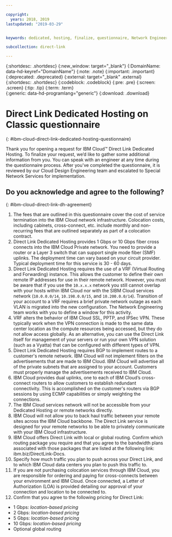 ```yaml
---

copyright:
  years: 2018, 2019
lastupdated: "2019-03-29"


keywords: dedicated, hosting, finalize, questionnaire, Network Engineering, billing, fees, VRF, BGP, case, cross-connects, datacenters, data, center, backhaul, single mode, single-mode, fiber, Letter of Authorization, LOA, contract

subcollection: direct-link

---
```


{:shortdesc: .shortdesc}
{:new_window: target="_blank"}
{:DomainName: data-hd-keyref="DomainName"}
{:note: .note}
{:important: .important}
{:deprecated: .deprecated}
{:external: target="_blank" .external}
{:shortdesc: .shortdesc}
{:codeblock: .codeblock}
{:pre: .pre}
{:screen: .screen}
{:tip: .tip}
{:term: .term}  
{:generic: data-hd-programlang="generic"}
{:download: .download}  

# Direct Link Dedicated Hosting on Classic questionnaire
{: #ibm-cloud-direct-link-dedicated-hosting-questionnaire}

Thank you for opening a request for IBM Cloud™ Direct Link Dedicated Hosting. To finalize your request, we’d like to gather some additional information from you. You can speak with an engineer at any time during the questionnaire process. After you've completed the questionnaire, it is reviewed by our Cloud Design Engineering team and escalated to Special Network Services for implementation.

## Do you acknowledge and agree to the following?
{: #ibm-cloud-direct-link-dh-agreement}

1. The fees that are outlined in this questionnaire cover the cost of service termination into the IBM Cloud network infrastructure. Colocation costs, including cabinets, cross-connect, etc. include monthly and non-recurring fees that are outlined separately as part of a colocation contract.
2. Direct Link Dedicated Hosting provides 1 Gbps or 10 Gbps fiber cross connects into the IBM Cloud Private network. You need to provide a router or a Layer 3 switch that can support single mode fiber (SMF) uplinks. The deployment time can vary based on your circuit provider. Typical deployment time for this service is 30 - 60 days.
3. Direct Link Dedicated Hosting requires the use of a VRF (Virtual Routing and Forwarding) instance. This allows the customer to define their own remote IP addresses for use in their remote network. However, you must be aware that if you use the `10.x.x.x` network you still cannot overlap with your hosts within IBM Cloud nor with the SIBM Cloud services network (`10.0.0.0/14`, `10.198.0.0/15`, and `10.200.0.0/14`). Transition of your account to a VRF requires a brief private network outage as each VLAN is migrated into the new configuration. The Network Engineering team works with you to define a window for this activity.
4. VRF alters the behavior of IBM Cloud SSL, PPTP, and IPSec VPN. These typically work when the VPN connection is made to the same data center location as the compute resources being accessed, but they do not allow access globally. As an alternative, you can use the Direct Link itself for management of your servers or run your own VPN solution (such as a Vyatta) that can be configured with different types of VPN. 
5. Direct Link Dedicated Hosting requires BGP to implement routes to a customer's remote network. IBM Cloud will not implement filters on the advertisements that are made to IBM Cloud. IBM Cloud will advertise all of the private subnets that are assigned to your account. Customers must properly manage the advertisements received to IBM Cloud.
6. IBM Cloud provides dual uplinks, one to each of IBM Cloud’s cross-connect routers to allow customers to establish redundant connectivity. This is accomplished on the customer's routers via BGP sessions by using ECMP capabilities or simply weighting the connections.
7. The IBM Cloud services network will not be accessible from your Dedicated Hosting or remote networks directly.
8. IBM Cloud will not allow you to back haul traffic between your remote sites across the IBM Cloud backbone. The Direct Link service is designed for your remote networks to be able to privately communicate with your IBM Cloud infrastructure.
9. IBM Cloud offers Direct Link with local or global routing. Confirm which routing package you require and that you agree to the bandwidth plans associated with those packages that are listed at the following link: ibm.biz/DirectLink-Docs.
10. Specify how much traffic you plan to push across your Direct Link, and to which IBM Cloud data centers you plan to push this traffic to.
11. If you are not purchasing colocation services through IBM Cloud, you are responsible for ordering and paying for cross-connects between your environment and IBM Cloud. Once connected, a Letter of Authorization (LOA) is provided detailing our approval of your connection and location to be connected to.
12.  Confirm that you agree to the following pricing for Direct Link:

 * 1 Gbps: _location-based pricing_
 * 2 Gbps: _location-based pricing_
 * 5 Gbps: _location-based pricing_
 * 10 Gbps: _location-based pricing_
 * Optional global routing
